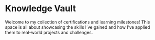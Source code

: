 # Knowledge Vault
Welcome to my collection of certifications and learning milestones! This space is all about showcasing the skills I’ve gained and how I’ve applied them to real-world projects and challenges.
